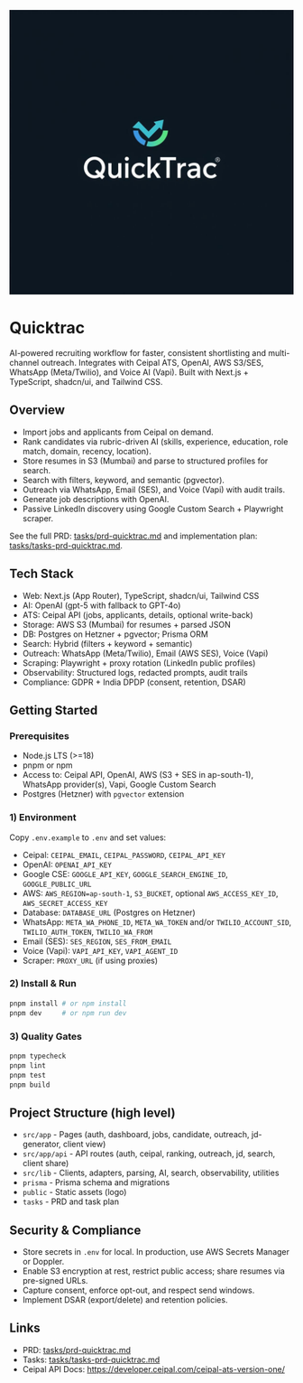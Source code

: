 ![Quicktrac](public/logo.png)

# Quicktrac

AI-powered recruiting workflow for faster, consistent shortlisting and multi-channel outreach. Integrates with Ceipal ATS, OpenAI, AWS S3/SES, WhatsApp (Meta/Twilio), and Voice AI (Vapi). Built with Next.js + TypeScript, shadcn/ui, and Tailwind CSS.

## Overview

- Import jobs and applicants from Ceipal on demand.
- Rank candidates via rubric-driven AI (skills, experience, education, role match, domain, recency, location).
- Store resumes in S3 (Mumbai) and parse to structured profiles for search.
- Search with filters, keyword, and semantic (pgvector).
- Outreach via WhatsApp, Email (SES), and Voice (Vapi) with audit trails.
- Generate job descriptions with OpenAI.
- Passive LinkedIn discovery using Google Custom Search + Playwright scraper.

See the full PRD: [tasks/prd-quicktrac.md](tasks/prd-quicktrac.md) and implementation plan: [tasks/tasks-prd-quicktrac.md](tasks/tasks-prd-quicktrac.md).

## Tech Stack

- Web: Next.js (App Router), TypeScript, shadcn/ui, Tailwind CSS
- AI: OpenAI (gpt-5 with fallback to GPT-4o)
- ATS: Ceipal API (jobs, applicants, details, optional write-back)
- Storage: AWS S3 (Mumbai) for resumes + parsed JSON
- DB: Postgres on Hetzner + pgvector; Prisma ORM
- Search: Hybrid (filters + keyword + semantic)
- Outreach: WhatsApp (Meta/Twilio), Email (AWS SES), Voice (Vapi)
- Scraping: Playwright + proxy rotation (LinkedIn public profiles)
- Observability: Structured logs, redacted prompts, audit trails
- Compliance: GDPR + India DPDP (consent, retention, DSAR)

## Getting Started

### Prerequisites

- Node.js LTS (>=18)
- pnpm or npm
- Access to: Ceipal API, OpenAI, AWS (S3 + SES in ap-south-1), WhatsApp provider(s), Vapi, Google Custom Search
- Postgres (Hetzner) with `pgvector` extension

### 1) Environment

Copy `.env.example` to `.env` and set values:

- Ceipal: `CEIPAL_EMAIL`, `CEIPAL_PASSWORD`, `CEIPAL_API_KEY`
- OpenAI: `OPENAI_API_KEY`
- Google CSE: `GOOGLE_API_KEY`, `GOOGLE_SEARCH_ENGINE_ID`, `GOOGLE_PUBLIC_URL`
- AWS: `AWS_REGION=ap-south-1`, `S3_BUCKET`, optional `AWS_ACCESS_KEY_ID`, `AWS_SECRET_ACCESS_KEY`
- Database: `DATABASE_URL` (Postgres on Hetzner)
- WhatsApp: `META_WA_PHONE_ID`, `META_WA_TOKEN` and/or `TWILIO_ACCOUNT_SID`, `TWILIO_AUTH_TOKEN`, `TWILIO_WA_FROM`
- Email (SES): `SES_REGION`, `SES_FROM_EMAIL`
- Voice (Vapi): `VAPI_API_KEY`, `VAPI_AGENT_ID`
- Scraper: `PROXY_URL` (if using proxies)

### 2) Install & Run

```bash
pnpm install # or npm install
pnpm dev     # or npm run dev
```

### 3) Quality Gates

```bash
pnpm typecheck
pnpm lint
pnpm test
pnpm build
```

## Project Structure (high level)

- `src/app` - Pages (auth, dashboard, jobs, candidate, outreach, jd-generator, client view)
- `src/app/api` - API routes (auth, ceipal, ranking, outreach, jd, search, client share)
- `src/lib` - Clients, adapters, parsing, AI, search, observability, utilities
- `prisma` - Prisma schema and migrations
- `public` - Static assets (logo)
- `tasks` - PRD and task plan

## Security & Compliance

- Store secrets in `.env` for local. In production, use AWS Secrets Manager or Doppler.
- Enable S3 encryption at rest, restrict public access; share resumes via pre-signed URLs.
- Capture consent, enforce opt-out, and respect send windows.
- Implement DSAR (export/delete) and retention policies.

## Links

- PRD: [tasks/prd-quicktrac.md](tasks/prd-quicktrac.md)
- Tasks: [tasks/tasks-prd-quicktrac.md](tasks/tasks-prd-quicktrac.md)
- Ceipal API Docs: https://developer.ceipal.com/ceipal-ats-version-one/
